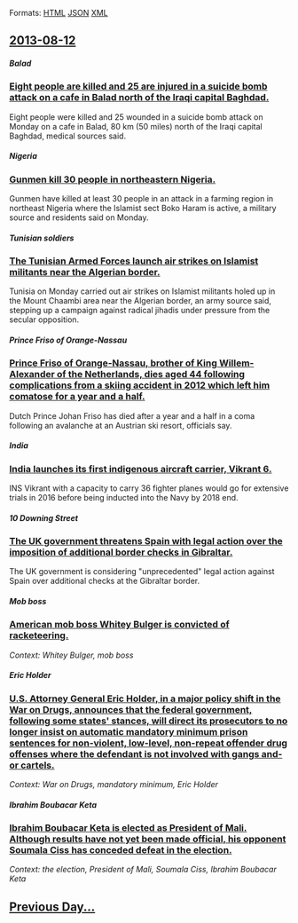 
Formats: [HTML](2013/08/12/index.html)  [JSON](2013/08/12/index.json)  [XML](2013/08/12/index.xml)  

## [2013-08-12](/news/2013/08/12/index.md)

##### Balad
### [Eight people are killed and 25 are injured in a suicide bomb attack on a cafe in Balad north of the Iraqi capital Baghdad. ](/news/2013/08/12/eight-people-are-killed-and-25-are-injured-in-a-suicide-bomb-attack-on-a-cafe-in-balad-north-of-the-iraqi-capital-baghdad.md)
Eight people were killed and 25 wounded in a suicide bomb attack on Monday on a cafe in Balad, 80 km (50 miles) north of the Iraqi capital Baghdad, medical sources said.

##### Nigeria
### [Gunmen kill 30 people in northeastern Nigeria. ](/news/2013/08/12/gunmen-kill-30-people-in-northeastern-nigeria.md)
Gunmen have killed at least 30 people in an attack in a farming region in northeast Nigeria where the Islamist sect Boko Haram is active, a military source and residents said on Monday.

##### Tunisian soldiers
### [The Tunisian Armed Forces launch air strikes on Islamist militants near the Algerian border. ](/news/2013/08/12/the-tunisian-armed-forces-launch-air-strikes-on-islamist-militants-near-the-algerian-border.md)
Tunisia on Monday carried out air strikes on Islamist militants holed up in the Mount Chaambi area near the Algerian border, an army source said, stepping up a campaign against radical jihadis under pressure from the secular opposition.

##### Prince Friso of Orange-Nassau
### [Prince Friso of Orange-Nassau, brother of King Willem-Alexander of the Netherlands, dies aged 44 following complications from a skiing accident in 2012 which left him comatose for a year and a half. ](/news/2013/08/12/prince-friso-of-orange-nassau-brother-of-king-willem-alexander-of-the-netherlands-dies-aged-44-following-complications-from-a-skiing-accid.md)
Dutch Prince Johan Friso has died after a year and a half in a coma following an avalanche at an Austrian ski resort, officials say.

##### India
### [India launches its first indigenous aircraft carrier, Vikrant 6. ](/news/2013/08/12/india-launches-its-first-indigenous-aircraft-carrier-vikrant-6.md)
INS Vikrant with a capacity to carry 36 fighter planes would go for extensive trials in 2016 before being inducted into the Navy by 2018 end.

##### 10 Downing Street
### [The UK government threatens Spain with legal action over the imposition of additional border checks in Gibraltar. ](/news/2013/08/12/the-uk-government-threatens-spain-with-legal-action-over-the-imposition-of-additional-border-checks-in-gibraltar.md)
The UK government is considering &quot;unprecedented&quot; legal action against Spain over additional checks at the Gibraltar border.

##### Mob boss
### [American mob boss Whitey Bulger is convicted of racketeering. ](/news/2013/08/12/american-mob-boss-whitey-bulger-is-convicted-of-racketeering.md)
_Context: Whitey Bulger, mob boss_

##### Eric Holder
### [U.S. Attorney General Eric Holder, in a major policy shift in the War on Drugs, announces that the federal government, following some states' stances, will direct its prosecutors to no longer insist on automatic mandatory minimum prison sentences for non-violent, low-level, non-repeat offender drug offenses where the defendant is not involved with gangs and-or cartels. ](/news/2013/08/12/u-s-attorney-general-eric-holder-in-a-major-policy-shift-in-the-war-on-drugs-announces-that-the-federal-government-following-some-states.md)
_Context: War on Drugs, mandatory minimum, Eric Holder_

##### Ibrahim Boubacar Keta
### [Ibrahim Boubacar Keta is elected as President of Mali. Although results have not yet been made official, his opponent Soumala Ciss has conceded defeat in the election. ](/news/2013/08/12/ibrahim-boubacar-keita-is-elected-as-president-of-mali-although-results-have-not-yet-been-made-official-his-opponent-soumaila-cisse-has-co.md)
_Context: the election, President of Mali, Soumala Ciss, Ibrahim Boubacar Keta_

## [Previous Day...](/news/2013/08/11/index.md)

